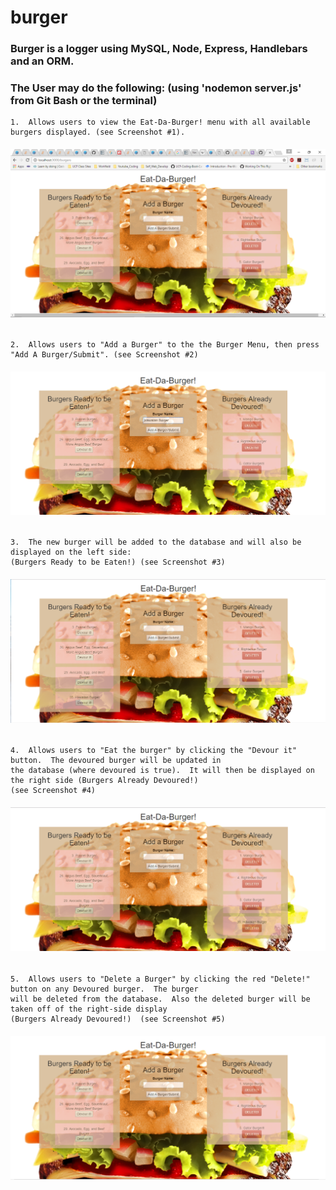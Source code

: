# burger

###  Burger is a logger using MySQL, Node, Express, Handlebars and an ORM.  

### The User may do the following: (using 'nodemon server.js' from Git Bash or the terminal) 

    1.  Allows users to view the Eat-Da-Burger! menu with all available burgers displayed. (see Screenshot #1).
    
######    ![Alt text](public/assets/img/eatDaBurger.png?raw=true "Screenshot #1") 
    
    2.  Allows users to "Add a Burger" to the the Burger Menu, then press "Add A Burger/Submit". (see Screenshot #2)

######    ![Alt text](public/assets/img/addABurger.png?raw=true "Screenshot #2") 
    
    3.  The new burger will be added to the database and will also be displayed on the left side:
    (Burgers Ready to be Eaten!) (see Screenshot #3)
    
######    ![Alt text](public/assets/img/readyBurger.png?raw=true "Screenshot #3")

    4.  Allows users to "Eat the burger" by clicking the "Devour it" button.  The devoured burger will be updated in 
    the database (where devoured is true).  It will then be displayed on the right side (Burgers Already Devoured!) 
    (see Screenshot #4)
    
######   ![Alt text](public/assets/img/devourABurger.png?raw=true "Screenshot #4")

    5.  Allows users to "Delete a Burger" by clicking the red "Delete!" button on any Devoured burger.  The burger 
    will be deleted from the database.  Also the deleted burger will be taken off of the right-side display 
    (Burgers Already Devoured!)  (see Screenshot #5)
        
######   ![Alt text](public/assets/img/deletedBurger.png?raw=true "Screenshot #5")

